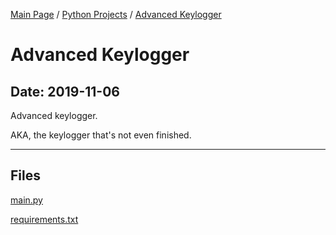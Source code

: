 [Main Page](/) / [Python Projects](/python) / [Advanced Keylogger](/python/2019-10-27_pygametestthing)

# Advanced Keylogger

## Date: 2019-11-06

Advanced keylogger.

AKA, the keylogger that's not even finished.

-----

## Files

[main.py](main.py)

[requirements.txt](requirements.txt)